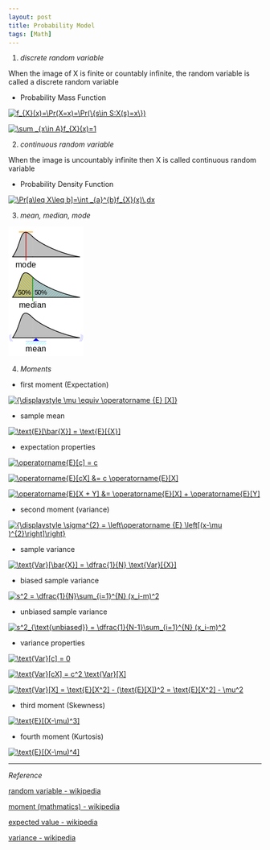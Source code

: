 ```yaml
---
layout: post
title: Probability Model
tags: [Math]
---
```


1. *discrete random variable*

 When the image of X is finite or countably infinite, the random variable is called a discrete random variable

- Probability Mass Function

<a href="https://www.codecogs.com/eqnedit.php?latex=\inline&space;f_{X}(x)=\Pr(X=x)=\Pr(\{s\in&space;S:X(s)=x\})" target="_blank"><img src="https://latex.codecogs.com/gif.latex?\inline&space;f_{X}(x)=\Pr(X=x)=\Pr(\{s\in&space;S:X(s)=x\})" title="f_{X}(x)=\Pr(X=x)=\Pr(\{s\in S:X(s)=x\})" /></a>

<a href="https://www.codecogs.com/eqnedit.php?latex=\inline&space;\sum&space;_{x\in&space;A}f_{X}(x)=1" target="_blank"><img src="https://latex.codecogs.com/gif.latex?\inline&space;\sum&space;_{x\in&space;A}f_{X}(x)=1" title="\sum _{x\in A}f_{X}(x)=1" /></a>

2. *continuous random variable*

When the image is uncountably infinite then X is called continuous random variable

- Probability Density Function

<a href="https://www.codecogs.com/eqnedit.php?latex=\inline&space;\Pr[a\leq&space;X\leq&space;b]=\int&space;_{a}^{b}f_{X}(x)\,dx" target="_blank"><img src="https://latex.codecogs.com/gif.latex?\inline&space;\Pr[a\leq&space;X\leq&space;b]=\int&space;_{a}^{b}f_{X}(x)\,dx" title="\Pr[a\leq X\leq b]=\int _{a}^{b}f_{X}(x)\,dx" /></a>

3. *mean, median, mode*

![alt text](/assets/img/Visualisation_mode_median_mean.svg.png)


4. *Moments*

- first moment (Expectation)

<a href="https://www.codecogs.com/eqnedit.php?latex=\inline&space;{\displaystyle&space;\mu&space;\equiv&space;\operatorname&space;{E}&space;[X]}" target="_blank"><img src="https://latex.codecogs.com/gif.latex?\inline&space;{\displaystyle&space;\mu&space;\equiv&space;\operatorname&space;{E}&space;[X]}" title="{\displaystyle \mu \equiv \operatorname {E} [X]}" /></a>

- sample mean

<a href="https://www.codecogs.com/eqnedit.php?latex=\inline&space;\text{E}[\bar{X}]&space;=&space;\text{E}[{X}]" target="_blank"><img src="https://latex.codecogs.com/gif.latex?\inline&space;\text{E}[\bar{X}]&space;=&space;\text{E}[{X}]" title="\text{E}[\bar{X}] = \text{E}[{X}]" /></a>

- expectation properties

<a href="https://www.codecogs.com/eqnedit.php?latex=\inline&space;\operatorname{E}[c]&space;=&space;c" target="_blank"><img src="https://latex.codecogs.com/gif.latex?\inline&space;\operatorname{E}[c]&space;=&space;c" title="\operatorname{E}[c] = c" /></a>

<a href="https://www.codecogs.com/eqnedit.php?latex=\inline&space;\operatorname{E}[cX]&space;&=&space;c&space;\operatorname{E}[X]" target="_blank"><img src="https://latex.codecogs.com/gif.latex?\inline&space;\operatorname{E}[cX]&space;&=&space;c&space;\operatorname{E}[X]" title="\operatorname{E}[cX] &= c \operatorname{E}[X]" /></a>

<a href="https://www.codecogs.com/eqnedit.php?latex=\inline&space;\operatorname{E}[X&space;&plus;&space;Y]&space;&=&space;\operatorname{E}[X]&space;&plus;&space;\operatorname{E}[Y]" target="_blank"><img src="https://latex.codecogs.com/gif.latex?\inline&space;\operatorname{E}[X&space;&plus;&space;Y]&space;&=&space;\operatorname{E}[X]&space;&plus;&space;\operatorname{E}[Y]" title="\operatorname{E}[X + Y] &= \operatorname{E}[X] + \operatorname{E}[Y]" /></a>


- second moment (variance)

<a href="https://www.codecogs.com/eqnedit.php?latex=\inline&space;{\displaystyle&space;\sigma^{2}&space;=&space;\left\operatorname&space;{E}&space;\left[(x-\mu&space;)^{2}\right]\right}" target="_blank"><img src="https://latex.codecogs.com/gif.latex?\inline&space;{\displaystyle&space;\sigma^{2}&space;=&space;\left\operatorname&space;{E}&space;\left[(x-\mu&space;)^{2}\right]\right}" title="{\displaystyle \sigma^{2} = \left\operatorname {E} \left[(x-\mu )^{2}\right]\right}" /></a>

- sample variance

<a href="https://www.codecogs.com/eqnedit.php?latex=\inline&space;\text{Var}[\bar{X}]&space;=&space;\dfrac{1}{N}&space;\text{Var}[{X}]" target="_blank"><img src="https://latex.codecogs.com/gif.latex?\inline&space;\text{Var}[\bar{X}]&space;=&space;\dfrac{1}{N}&space;\text{Var}[{X}]" title="\text{Var}[\bar{X}] = \dfrac{1}{N} \text{Var}[{X}]" /></a>

- biased sample variance

<a href="https://www.codecogs.com/eqnedit.php?latex=\inline&space;s^2&space;=&space;\dfrac{1}{N}\sum_{i=1}^{N}&space;(x_i-m)^2" target="_blank"><img src="https://latex.codecogs.com/gif.latex?\inline&space;s^2&space;=&space;\dfrac{1}{N}\sum_{i=1}^{N}&space;(x_i-m)^2" title="s^2 = \dfrac{1}{N}\sum_{i=1}^{N} (x_i-m)^2" /></a>

- unbiased sample variance

<a href="https://www.codecogs.com/eqnedit.php?latex=\inline&space;s^2_{\text{unbiased}}&space;=&space;\dfrac{1}{N-1}\sum_{i=1}^{N}&space;(x_i-m)^2" target="_blank"><img src="https://latex.codecogs.com/gif.latex?\inline&space;s^2_{\text{unbiased}}&space;=&space;\dfrac{1}{N-1}\sum_{i=1}^{N}&space;(x_i-m)^2" title="s^2_{\text{unbiased}} = \dfrac{1}{N-1}\sum_{i=1}^{N} (x_i-m)^2" /></a>

- variance properties

<a href="https://www.codecogs.com/eqnedit.php?latex=\inline&space;\text{Var}[c]&space;=&space;0" target="_blank"><img src="https://latex.codecogs.com/gif.latex?\inline&space;\text{Var}[c]&space;=&space;0" title="\text{Var}[c] = 0" /></a>

<a href="https://www.codecogs.com/eqnedit.php?latex=\inline&space;\text{Var}[cX]&space;=&space;c^2&space;\text{Var}[X]" target="_blank"><img src="https://latex.codecogs.com/gif.latex?\inline&space;\text{Var}[cX]&space;=&space;c^2&space;\text{Var}[X]" title="\text{Var}[cX] = c^2 \text{Var}[X]" /></a>

<a href="https://www.codecogs.com/eqnedit.php?latex=\inline&space;\text{Var}[X]&space;=&space;\text{E}[X^2]&space;-&space;(\text{E}[X])^2&space;=&space;\text{E}[X^2]&space;-&space;\mu^2" target="_blank"><img src="https://latex.codecogs.com/gif.latex?\inline&space;\text{Var}[X]&space;=&space;\text{E}[X^2]&space;-&space;(\text{E}[X])^2&space;=&space;\text{E}[X^2]&space;-&space;\mu^2" title="\text{Var}[X] = \text{E}[X^2] - (\text{E}[X])^2 = \text{E}[X^2] - \mu^2" /></a>


- third moment (Skewness)

<a href="https://www.codecogs.com/eqnedit.php?latex=\inline&space;\text{E}[(X-\mu)^3]" target="_blank"><img src="https://latex.codecogs.com/gif.latex?\inline&space;\text{E}[(X-\mu)^3]" title="\text{E}[(X-\mu)^3]" /></a>

- fourth moment (Kurtosis)

<a href="https://www.codecogs.com/eqnedit.php?latex=\inline&space;\text{E}[(X-\mu)^4]" target="_blank"><img src="https://latex.codecogs.com/gif.latex?\inline&space;\text{E}[(X-\mu)^4]" title="\text{E}[(X-\mu)^4]" /></a>

***
*Reference*

[random variable - wikipedia](https://en.wikipedia.org/wiki/Random_variable)

[moment (mathmatics) - wikipedia](https://en.wikipedia.org/wiki/Moment_(mathematics))

[expected value - wikipedia](https://en.wikipedia.org/wiki/Expected_value#Basic_properties)

[variance - wikipedia](https://en.wikipedia.org/wiki/Variance)
